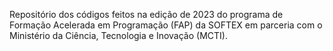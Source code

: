 Repositório dos códigos feitos na edição de 2023 do programa de Formação Acelerada em Programação (FAP) da SOFTEX em parceria com o Ministério da Ciência, Tecnologia e Inovação (MCTI).
